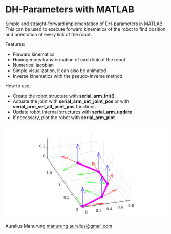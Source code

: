 # DH-Parameters with MATLAB

Simple and straight-forward implementation of DH-parameters in MATLAB  
This can be used to execute forward kinematics of the robot to find position and orientation of every link of the robot.  

Features:  
* Forward kinematics
* Homogenous transformation of each link of the robot
* Numerical jacobian
* Simple visualization, it can also be animated
* Inverse kinematics with the pseudo-inverse method.

How to use:
* Create the robot structure with **serial_arm_init()**.
* Actuate the joint with **serial_arm_set_joint_pos** or with **serial_arm_set_all_joint_pos** functions.
* Update robot internal structures with **serial_arm_update**
* If necessary, plot the robot with **serial_arm_plot**

![Screenshot][sshot]

[sshot]: https://raw.githubusercontent.com/auralius/matlab-dh-parameters/master/sshot.png "Screenshot"

Auralius Manurung 
manurung.auralius@gmail.com
